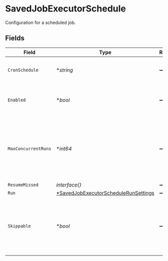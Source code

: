 # SavedJobExecutorSchedule

Configuration for a scheduled job.


## Fields

| Field                                                                                                  | Type                                                                                                   | Required                                                                                               | Description                                                                                            |
| ------------------------------------------------------------------------------------------------------ | ------------------------------------------------------------------------------------------------------ | ------------------------------------------------------------------------------------------------------ | ------------------------------------------------------------------------------------------------------ |
| `CronSchedule`                                                                                         | **string*                                                                                              | :heavy_minus_sign:                                                                                     | A cron schedule on which to run this job.                                                              |
| `Enabled`                                                                                              | **bool*                                                                                                | :heavy_minus_sign:                                                                                     | Determines whether or not this schedule is enabled.                                                    |
| `MaxConcurrentRuns`                                                                                    | **int64*                                                                                               | :heavy_minus_sign:                                                                                     | The maximum number of instances that may be running of this scheduled job at any given time.           |
| `ResumeMissed`                                                                                         | *interface{}*                                                                                          | :heavy_minus_sign:                                                                                     | N/A                                                                                                    |
| `Run`                                                                                                  | [*SavedJobExecutorScheduleRunSettings](../../models/shared/savedjobexecutorschedulerunsettings.md)     | :heavy_minus_sign:                                                                                     | N/A                                                                                                    |
| `Skippable`                                                                                            | **bool*                                                                                                | :heavy_minus_sign:                                                                                     | Skippable jobs can be delayed, up to their next run time, if the system is hitting concurrency limits. |